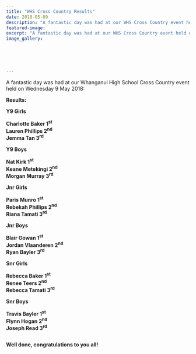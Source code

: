 ```yaml
---
title: "WHS Cross Country Results"
date: 2018-05-09
description: "A fantastic day was had at our WHS Cross Country event held on Wednesday 9 May 2018..."
featured-image: 
excerpt: "A fantastic day was had at our WHS Cross Country event held on Wednesday 9 May 2018."
image_gallery:
    
    
    
    
    
---
```


<p>A fantastic day was had at our Whanganui High School Cross Country event held on Wednesday 9 May 2018:</p>
<p><strong><strong>Results:</strong></strong></p>
<p><strong><strong>Y9 Girls&nbsp;</strong></strong></p>
<p><strong>Charlotte Baker 1<sup>st<br /></sup></strong><strong>Lauren Phillips&nbsp;2<sup>nd<br /></sup></strong><strong>Jemma Tan 3<sup>rd</sup></strong></p>
<p><strong><strong>Y9 Boys&nbsp;</strong></strong></p>
<p><strong>Nat Kirk 1<sup>st<br /></sup></strong><strong>Keane Metekingi 2<sup>nd<br /></sup></strong><strong><strong>Morgan Murray 3<sup>rd</sup></strong></strong></p>
<p><strong><strong><strong>Jnr Girls</strong></strong></strong></p>
<p><strong>Paris Munro 1<sup>st<br /></sup></strong><strong>Rebekah Phillips 2<sup>nd<br /></sup></strong><strong>Riana Tamati 3<sup>rd</sup></strong></p>
<p><strong><strong><strong>Jnr Boys&nbsp;</strong></strong></strong></p>
<p><strong>Blair Gowan 1<sup>st<br /></sup></strong><strong>Jordan Vlaanderen 2<sup>nd<br /></sup></strong><strong><strong><strong>Ryan Bayler 3<sup>rd</sup></strong></strong></strong></p>
<p><strong><strong><strong><strong>Snr Girls&nbsp;</strong></strong></strong></strong></p>
<p><strong>Rebecca Baker 1<sup>st<br /></sup></strong><strong>Renee Teers 2<sup>nd<br /></sup></strong><strong>Rebecca Tamati 3<sup>rd</sup></strong></p>
<p><strong><strong><strong><strong>Snr Boys&nbsp;</strong></strong></strong></strong></p>
<p><strong>Travis Bayler 1<sup>st<br /></sup></strong><strong>Flynn Hogan 2<sup>nd<br /></sup></strong><strong>Joseph Read 3<sup>rd<br /><br /></sup></strong></p>
<p><strong>Well done, congratulations to you all!</strong></p>

